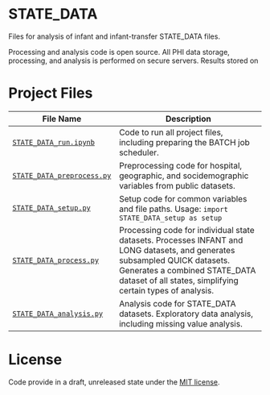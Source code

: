 # STATE_DATA 

Files for analysis of infant and infant-transfer STATE_DATA files.

Processing and analysis code is open source. All PHI data storage, processing, and analysis is performed on secure servers. Results stored on 


# Project Files 

| File Name                  | Description |
|----------------------------|-------------|
| [`STATE_DATA_run.ipynb`](STATE_DATA_run.ipynb)  | Code to run all project files, including preparing the BATCH job scheduler. |
| [`STATE_DATA_preprocess.py`](STATE_DATA_preprocess.py) | Preprocessing code for hospital, geographic, and socidemographic variables from public datasets. |
| [`STATE_DATA_setup.py`](STATE_DATA_setup.py)      | Setup code for common variables and file paths. Usage: ```import STATE_DATA_setup as setup```|
| [`STATE_DATA_process.py`](STATE_DATA_process.py) | Processing code for individual state datasets. Processes INFANT and LONG datasets, and generates subsampled QUICK datasets. Generates a combined STATE_DATA dataset of all states, simplifying certain types of analysis. |
| [`STATE_DATA_analysis.py`](STATE_DATA_analysis.py)   | Analysis code for STATE_DATA datasets. Exploratory data analysis, including missing value analysis. |

# License

Code provide in a draft, unreleased state under the [MIT license](LICENSE).







